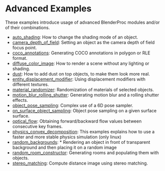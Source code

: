 # Advanced Examples
These examples introduce usage of advanced BlenderProc modules and/or of their combinations.

* [auto_shading](auto_shading/README.md): How to change the shading mode of an object.
* [camera_depth_of_field](camera_depth_of_field/README.md): Setting an object as the camera depth of field focus point.
* [coco_annotations](coco_annotations/README.md): Generating COCO annotations in polygon or RLE format.
* [diffuse_color_image](diffuse_color_image/README.md): How to render a scene without any lighting or shading.
* [dust](dust/README.md): How to add dust on top objects, to make them look more real.
* [entity_displacement_modifier](entity_displacement_modifier/README.md): Using displacement modifiers with different textures.
* [material_randomizer](material_randomizer/README.md): Randomization of materials of selected objects.
* [motion_blur_rolling_shutter](motion_blur_rolling_shutter/README.md): Generating motion blur and a rolling shutter effects.
* [object_pose_sampling](object_pose_sampling/README.md): Complex use of a 6D pose sampler.
* [on_surface_object_sampling](on_surface_object_sampling/README.md): Object pose sampling on a given surface surface.
* [optical_flow](optical_flow/README.md): Obtaining forward/backward flow values between consecutive key frames.
* [physics_convex_decomposition](physics_convex_decomposition/README.md): This examples explains how to use a faster and more stable physics simulation (only linux)
* [random_backgrounds](random_backgrounds/README.md): * Rendering an object in front of transparent background and then placing it on a random image
* [random_room_constructor](random_room_constructor/README.md): Generating rooms and populating them with objects.
* [stereo_matching](stereo_matching/README.md): Compute distance image using stereo matching.
